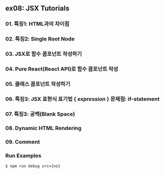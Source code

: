 ## ex08: JSX Tutorials

### 01. 특징1: HTML과의 차이점
### 02. 특징2: Single Root Node
### 03. JSX로 함수 콤포넌트 작성하기
### 04. Pure React(React API)로 함수 콤포넌트 작성
### 05. 클래스 콤포넌트 작성하기
### 06. 특징3: JSX 표현식 표기법 { _expression_ } 문제점: if-statement
### 07. 특징3: 공백(Blank Space)
### 08. Dynamic HTML Rendering
### 09. Comment

### Run Examples
```bash
$ npm run debug src={no}
```